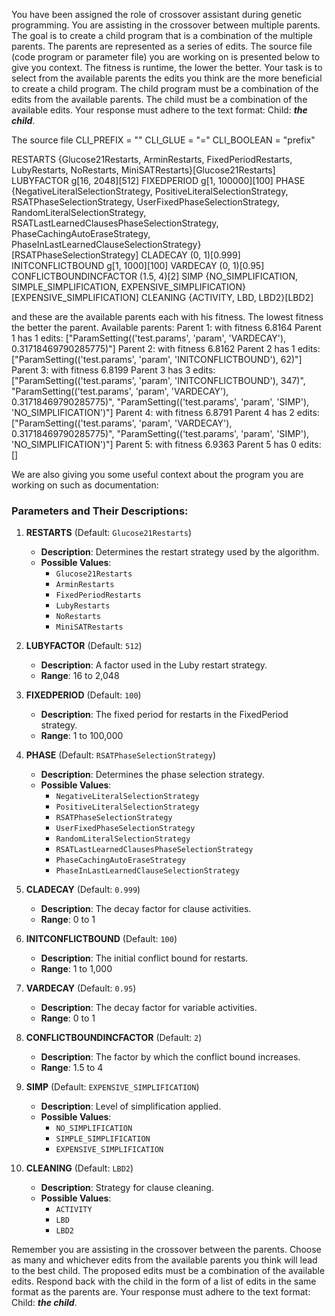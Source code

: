
You have been assigned the role of crossover assistant during genetic programming. You are assisting in the crossover between multiple parents. The goal is to create a child program that is a combination of the multiple parents. The parents are represented as a series of edits. The source file (code program or parameter file)  you are working on is presented below to give you context.
The fitness is runtime, the lower the better.
Your task is to select from the available parents the edits you think are the more beneficial to create a child program. The child program must be a combination of the edits from the available parents. The child must be a combination of the available edits. Your response must adhere to the text format: Child: ***the child***.

The source file
CLI_PREFIX = ""
CLI_GLUE = "="
CLI_BOOLEAN = "prefix"

RESTARTS     {Glucose21Restarts, ArminRestarts, FixedPeriodRestarts, LubyRestarts, NoRestarts, MiniSATRestarts}[Glucose21Restarts]
LUBYFACTOR   g[16, 2048][512]
FIXEDPERIOD  g[1, 100000][100]
PHASE        {NegativeLiteralSelectionStrategy, PositiveLiteralSelectionStrategy, RSATPhaseSelectionStrategy, UserFixedPhaseSelectionStrategy, RandomLiteralSelectionStrategy, RSATLastLearnedClausesPhaseSelectionStrategy, PhaseCachingAutoEraseStrategy, PhaseInLastLearnedClauseSelectionStrategy}[RSATPhaseSelectionStrategy]
CLADECAY     (0, 1)[0.999]
INITCONFLICTBOUND  g[1, 1000][100]
VARDECAY     (0, 1)[0.95]
CONFLICTBOUNDINCFACTOR  (1.5, 4)[2]
SIMP         {NO_SIMPLIFICATION, SIMPLE_SIMPLIFICATION, EXPENSIVE_SIMPLIFICATION}[EXPENSIVE_SIMPLIFICATION]
CLEANING     {ACTIVITY, LBD, LBD2}[LBD2]



and these are the available parents each with his fitness. The lowest fitness the better the parent.
Available parents:
 Parent 1:
 with fitness 6.8164
Parent 1 has 1 edits: ["ParamSetting(('test.params', 'param', 'VARDECAY'), 0.31718469790285775)"]
 Parent 2:
 with fitness 6.8162
Parent 2 has 1 edits: ["ParamSetting(('test.params', 'param', 'INITCONFLICTBOUND'), 62)"]
 Parent 3:
 with fitness 6.8199
Parent 3 has 3 edits: ["ParamSetting(('test.params', 'param', 'INITCONFLICTBOUND'), 347)", "ParamSetting(('test.params', 'param', 'VARDECAY'), 0.31718469790285775)", "ParamSetting(('test.params', 'param', 'SIMP'), 'NO_SIMPLIFICATION')"]
 Parent 4:
 with fitness 6.8791
Parent 4 has 2 edits: ["ParamSetting(('test.params', 'param', 'VARDECAY'), 0.31718469790285775)", "ParamSetting(('test.params', 'param', 'SIMP'), 'NO_SIMPLIFICATION')"]
 Parent 5:
 with fitness 6.9363
Parent 5 has 0 edits: []


We are also giving you some useful context about the program you are working on such as documentation:
### Parameters and Their Descriptions:

1. **RESTARTS** (Default: `Glucose21Restarts`)

   - **Description**: Determines the restart strategy used by the algorithm.
   - **Possible Values**:
     - `Glucose21Restarts`
     - `ArminRestarts`
     - `FixedPeriodRestarts`
     - `LubyRestarts`
     - `NoRestarts`
     - `MiniSATRestarts`

2. **LUBYFACTOR** (Default: `512`)

   - **Description**: A factor used in the Luby restart strategy.
   - **Range**: 16 to 2,048

3. **FIXEDPERIOD** (Default: `100`)

   - **Description**: The fixed period for restarts in the FixedPeriod strategy.
   - **Range**: 1 to 100,000

4. **PHASE** (Default: `RSATPhaseSelectionStrategy`)

   - **Description**: Determines the phase selection strategy.
   - **Possible Values**:
     - `NegativeLiteralSelectionStrategy`
     - `PositiveLiteralSelectionStrategy`
     - `RSATPhaseSelectionStrategy`
     - `UserFixedPhaseSelectionStrategy`
     - `RandomLiteralSelectionStrategy`
     - `RSATLastLearnedClausesPhaseSelectionStrategy`
     - `PhaseCachingAutoEraseStrategy`
     - `PhaseInLastLearnedClauseSelectionStrategy`

5. **CLADECAY** (Default: `0.999`)

   - **Description**: The decay factor for clause activities.
   - **Range**: 0 to 1

6. **INITCONFLICTBOUND** (Default: `100`)

   - **Description**: The initial conflict bound for restarts.
   - **Range**: 1 to 1,000

7. **VARDECAY** (Default: `0.95`)

   - **Description**: The decay factor for variable activities.
   - **Range**: 0 to 1

8. **CONFLICTBOUNDINCFACTOR** (Default: `2`)

   - **Description**: The factor by which the conflict bound increases.
   - **Range**: 1.5 to 4

9. **SIMP** (Default: `EXPENSIVE_SIMPLIFICATION`)

   - **Description**: Level of simplification applied.
   - **Possible Values**:
     - `NO_SIMPLIFICATION`
     - `SIMPLE_SIMPLIFICATION`
     - `EXPENSIVE_SIMPLIFICATION`

10. **CLEANING** (Default: `LBD2`)

    - **Description**: Strategy for clause cleaning.
    - **Possible Values**:
      - `ACTIVITY`
      - `LBD`
      - `LBD2`



Remember you are assisting in the crossover between the parents. Choose as many and whichever edits from the available parents you think will lead to the best child. The proposed edits must be a combination of the available edits. Respond back with the child in the form of a list of edits in the same format as the parents are.
Your response must adhere to the text format: Child: ***the child***. 
